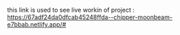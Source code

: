 
this link is used to see live workin of project : 
https://67adf24da0dfcab45248ffda--chipper-moonbeam-e7bbab.netlify.app/#
